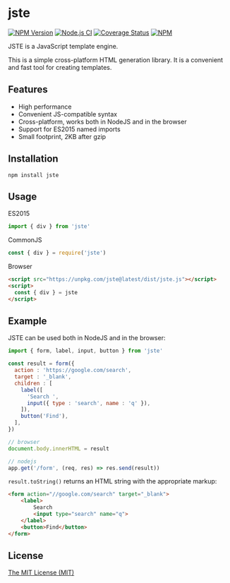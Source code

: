 # jste

[![NPM Version](https://img.shields.io/npm/v/jste.svg)](https://www.npmjs.com/package/jste)
[![Node.js CI](https://github.com/aristov/jste/actions/workflows/node.js.yml/badge.svg)](https://github.com/aristov/jste/actions/workflows/node.js.yml)
[![Coverage Status](https://coveralls.io/repos/github/aristov/jste/badge.svg?branch=master)](https://coveralls.io/github/aristov/jste?branch=master)
[![NPM](https://img.shields.io/npm/l/jste)](https://raw.githubusercontent.com/aristov/jste/master/LICENSE)

JSTE is a JavaScript template engine.

This is a simple cross-platform HTML generation library. 
It is a convenient and fast tool for creating templates.

## Features

- High performance
- Convenient JS-compatible syntax
- Cross-platform, works both in NodeJS and in the browser
- Support for ES2015 named imports
- Small footprint, 2KB after gzip

## Installation

```shell
npm install jste
```

## Usage

ES2015

```js
import { div } from 'jste'
```

CommonJS

```js
const { div } = require('jste')
```

Browser

```html
<script src="https://unpkg.com/jste@latest/dist/jste.js"></script>
<script>
  const { div } = jste
</script>
```

## Example

JSTE can be used both in NodeJS and in the browser:

```js
import { form, label, input, button } from 'jste'

const result = form({
  action : 'https://google.com/search',
  target : '_blank',
  children : [
    label([
      'Search ',
      input({ type : 'search', name : 'q' }),
    ]),
    button('Find'),
  ],
})

// browser
document.body.innerHTML = result

// nodejs
app.get('/form', (req, res) => res.send(result))
```

`result.toString()` returns an HTML string with the appropriate markup:

```html
<form action="//google.com/search" target="_blank">
    <label>
        Search 
        <input type="search" name="q">
    </label>
    <button>Find</button>
</form>
```

## License

[The MIT License (MIT)](https://raw.githubusercontent.com/aristov/jste/master/LICENSE)
